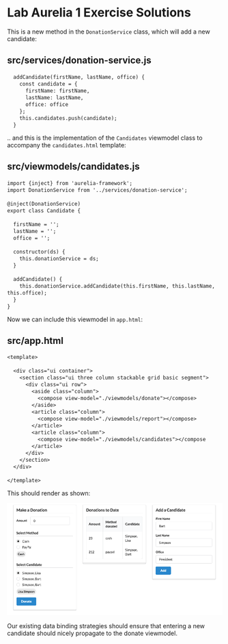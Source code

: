 # Lab Aurelia 1 Exercise Solutions

This is a new method in the `DonationService` class, which will add a new candidate:


## src/services/donation-service.js

~~~
  addCandidate(firstName, lastName, office) {
    const candidate = {
      firstName: firstName,
      lastName: lastName,
      office: office
    };
    this.candidates.push(candidate);
  }
~~~

.. and this is the implementation of the `Candidates` viewmodel class to accompany the `candidates.html` template:

## src/viewmodels/candidates.js

~~~
import {inject} from 'aurelia-framework';
import DonationService from '../services/donation-service';

@inject(DonationService)
export class Candidate {

  firstName = '';
  lastName = '';
  office = '';

  constructor(ds) {
    this.donationService = ds;
  }

  addCandidate() {
    this.donationService.addCandidate(this.firstName, this.lastName, this.office);
  }
}
~~~

Now we can include this viewmodel in `app.html`:

## src/app.html

~~~
<template>

  <div class="ui container">
    <section class="ui three column stackable grid basic segment">
      <div class="ui row">
        <aside class="column">
          <compose view-model="./viewmodels/donate"></compose>
        </aside>
        <article class="column">
          <compose view-model="./viewmodels/report"></compose>
        </article>
        <article class="column">
          <compose view-model="./viewmodels/candidates"></compose
        </article>
      </div>
    </section>
  </div>

</template>
~~~

This should render as shown:

![](img/01.png)

Our existing data binding strategies should ensure that entering a new candidate should nicely propagate to the donate viewmodel.


